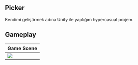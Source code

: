 ## Picker
Kendimi geliştirmek adına Unity ile yaptığım hypercasual projem.

## Gameplay
Game Scene | 
------------ | 
![](VideosAndPhotos/Picker.gif) | 

